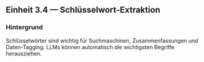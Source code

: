 ## Einheit 3.4 — Schlüsselwort-Extraktion

### Hintergrund

Schlüsselwörter sind wichtig für Suchmaschinen, Zusammenfassungen und Daten-Tagging. LLMs können automatisch die wichtigsten Begriffe herausziehen.
